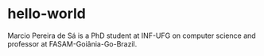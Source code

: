 # hello-world
Marcio Pereira de Sá is a PhD student at INF-UFG on computer science and professor at FASAM-Goiânia-Go-Brazil.
